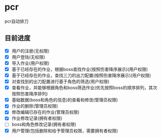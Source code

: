 # pcr
pcr自动排刀
## 目前进度
- [x]  用户的注册(无权限)
- [x]  用户登陆(无权限)
- [x]  导入作业(用户权限)
- [x]  基于已经存在的作业，根据boss查找作业(按照伤害降序展示)(用户权限)
- [x]  基于已经存在的作业，查找三刀的出刀配置(按照伤害降序展示)(用户权限)
- [x]  对查找到的出刀配置进行基于角色的筛选(用户权限)
- [x]  查看作业，并能够根据角色和boss筛选作业(优先按照boss的顺序排列，其次按照伤害降序排列)
- [x]  基础数据(boss和角色的信息)的查看和修改(管理员权限)
- [x]  作业的删除(管理员权限)
- [x]  修改编辑已存在的作业(管理员权限)
- [x]  作业修改记录(拥有者权限)
- [ ]  boss和角色修改记录(拥有者权限)
- [x]  用户管理(包括删除和给予管理员权限，需要拥有者权限)